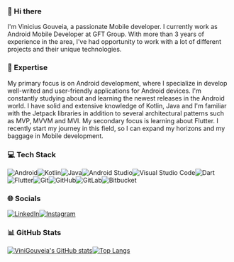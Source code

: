 ### 👋 Hi there 

I'm Vinicius Gouveia, a passionate Mobile developer. I currently work as Android Mobile Developer at GFT Group.
With more than 3 years of experience in the area, I've had opportunity to work with a lot of different projects and their unique technologies.

### 🚀 Expertise

My primary focus is on Android development, where I specialize in develop well-writed and user-friendly applications for Android devices. I'm constantly studying about and learning the newest releases in the Android world. I have solid and extensive knowledge of Kotlin, Java and I'm familiar with the Jetpack libraries in addition to several architectural patterns such as MVP, MVVM and MVI.
My secondary focus is learning about Flutter. I recently start my journey in this field, so I can expand my horizons and my baggage in Mobile development.

### 💻 Tech Stack

![Android](https://img.shields.io/badge/Android-3DDC84?style=for-the-badge&logo=android&logoColor=white)![Kotlin](https://img.shields.io/badge/kotlin-%237F52FF.svg?style=for-the-badge&logo=kotlin&logoColor=white)![Java](https://img.shields.io/badge/java-%23ED8B00.svg?style=for-the-badge&logo=openjdk&logoColor=white)![Android Studio](https://img.shields.io/badge/Android%20Studio-3DDC84.svg?style=for-the-badge&logo=android-studio&logoColor=white)![Visual Studio Code](https://img.shields.io/badge/Visual%20Studio%20Code-0078d7.svg?style=for-the-badge&logo=visual-studio-code&logoColor=white)![Dart](https://img.shields.io/badge/dart-%230175C2.svg?style=for-the-badge&logo=dart&logoColor=white)![Flutter](https://img.shields.io/badge/Flutter-%2302569B.svg?style=for-the-badge&logo=Flutter&logoColor=white)![Git](https://img.shields.io/badge/git-%23F05033.svg?style=for-the-badge&logo=git&logoColor=white)![GitHub](https://img.shields.io/badge/github-%23121011.svg?style=for-the-badge&logo=github&logoColor=white)![GitLab](https://img.shields.io/badge/gitlab-%23181717.svg?style=for-the-badge&logo=gitlab&logoColor=white)![Bitbucket](https://img.shields.io/badge/bitbucket-%230047B3.svg?style=for-the-badge&logo=bitbucket&logoColor=white)

### 🌐 Socials

[![LinkedIn](https://img.shields.io/badge/linkedin-%230077B5.svg?style=for-the-badge&logo=linkedin&logoColor=white)](https://www.linkedin.com/in/vinicius-gouveia-dev)[![Instagram](https://img.shields.io/badge/Instagram-%23E4405F.svg?style=for-the-badge&logo=Instagram&logoColor=white)](https://www.instagram.com/vini.gouveia)

### 📊 GitHub Stats

[![ViniGouveia's GitHub stats](https://github-readme-stats.vercel.app/api?username=ViniGouveia&show_icons=true&theme=dracula)](https://github.com/anuraghazra/github-readme-stats)[![Top Langs](https://github-readme-stats.vercel.app/api/top-langs/?username=ViniGouveia&layout=compact)](https://github.com/anuraghazra/github-readme-stats)
